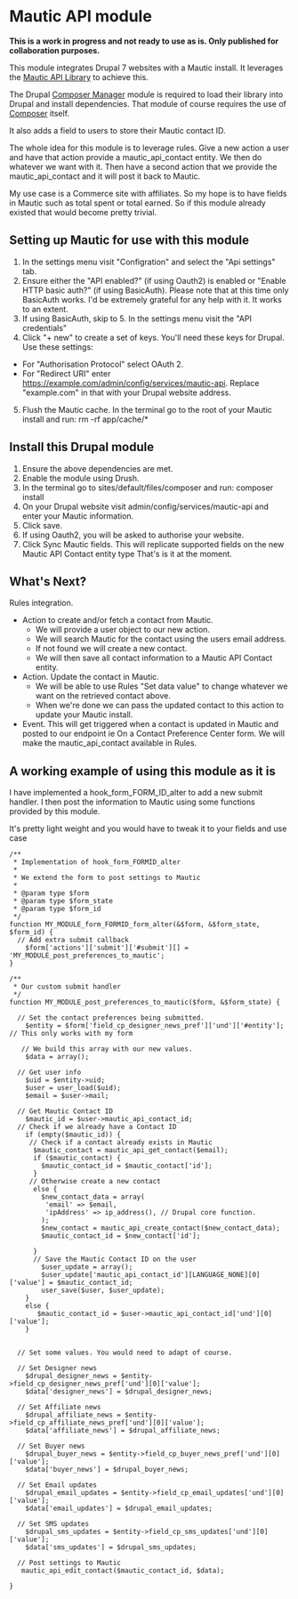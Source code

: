 # Mautic API module 

**This is a work in progress and not ready to use as is. Only published for collaboration purposes.**

This module integrates Drupal 7 websites with a Mautic install. It leverages the [Mautic API Library](https://github.com/mautic/api-library) to achieve this.

The Drupal [Composer Manager](https://github.com/mautic/api-library) module is required to load their library into Drupal and install dependencies. That module of course requires the use of [Composer](https://getcomposer.org) itself.

It also adds a field to users to store their Mautic contact ID.

The whole idea for this module is to leverage rules. Give a new action a user and have that action provide a mautic_api_contact entity. We then do whatever we want with it. Then have a second action that we provide the mautic_api_contact and it will post it back to Mautic.

My use case is a Commerce site with affiliates. So my hope is to have fields in Mautic such as total spent or total earned. So if this module already existed that would become pretty trivial.

## Setting up Mautic for use with this module
1) In the settings menu visit "Configration" and select the "Api settings" tab.
2) Ensure either the "API enabled?" (if using Oauth2) is enabled or "Enable HTTP basic auth?" (if using BasicAuth). Please note that at this time only BasicAuth works. I'd be extremely grateful for any help with it. It works to an extent.
3) If using BasicAuth, skip to 5. In the settings menu visit the "API credentials"
4) Click "+ new" to create a set of keys. You'll need these keys for Drupal. Use these settings:
  - For "Authorisation Protocol" select OAuth 2. 
  - For "Redirect URI" enter https://example.com/admin/config/services/mautic-api. Replace "example.com" in that with your Drupal website address.
5) Flush the Mautic cache. In the terminal go to the root of your Mautic install and run: rm -rf app/cache/*

## Install this Drupal module
1) Ensure the above dependencies are met.
2) Enable the module using Drush. 
3) In the terminal go to sites/default/files/composer and run: composer install
4) On your Drupal website visit admin/config/services/mautic-api and enter your Mautic information.
5) Click save.
6) If using Oauth2, you will be asked to authorise your website. 
7) Click Sync Mautic fields. This will replicate supported fields on the new Mautic API Contact entity type
That's is it at the moment. 

## What's Next?

Rules integration. 
- Action to create and/or fetch a contact from Mautic. 
  - We will provide a user object to our new action. 
  - We will search Mautic for the contact using the users email address. 
  - If not found we will create a new contact. 
  - We will then save all contact information to a Mautic API Contact entity.
- Action. Update the contact in Mautic. 
  - We will be able to use Rules "Set data value" to change whatever we want on the retrieved contact above. 
  - When we're done we can pass the updated contact to this action to update your Mautic install.
- Event. This will get triggered when a contact is updated in Mautic and posted to our endpoint ie On a Contact Preference Center form. We will make the mautic_api_contact available in Rules.

## A working example of using this module as it is

I have implemented a hook_form_FORM_ID_alter to add a new submit handler. I then post the information to Mautic using some functions provided by this module.

It's pretty light weight and you would have to tweak it to your fields and use case

```
/**
 * Implementation of hook_form_FORMID_alter
 * 
 * We extend the form to post settings to Mautic
 * 
 * @param type $form
 * @param type $form_state
 * @param type $form_id
 */
function MY_MODULE_form_FORMID_form_alter(&$form, &$form_state, $form_id) {
  // Add extra submit callback
    $form['actions']['submit']['#submit'][] = 'MY_MODULE_post_preferences_to_mautic';
}

/**
 * Our custom submit handler
 */
function MY_MODULE_post_preferences_to_mautic($form, &$form_state) {
   
  // Set the contact preferences being submitted.
    $entity = $form['field_cp_designer_news_pref']['und']['#entity']; // This only works with my form 
    
   // We build this array with our new values.
    $data = array();
  
  // Get user info
    $uid = $entity->uid;
    $user = user_load($uid);
    $email = $user->mail;
  
  // Get Mautic Contact ID
    $mautic_id = $user->mautic_api_contact_id;
  // Check if we already have a Contact ID  
    if (empty($mautic_id)) {
     // Check if a contact already exists in Mautic 
      $mautic_contact = mautic_api_get_contact($email);
      if ($mautic_contact) {
        $mautic_contact_id = $mautic_contact['id'];
      }
     // Otherwise create a new contact
      else {
        $new_contact_data = array(
         'email' => $email,
         'ipAddress' => ip_address(), // Drupal core function.
        );
        $new_contact = mautic_api_create_contact($new_contact_data);
        $mautic_contact_id = $new_contact['id'];
       
      }
      // Save the Mautic Contact ID on the user
        $user_update = array();
        $user_update['mautic_api_contact_id'][LANGUAGE_NONE][0]['value'] = $mautic_contact_id;
        user_save($user, $user_update);
    }
    else {
       $mautic_contact_id = $user->mautic_api_contact_id['und'][0]['value'];
    }
    

  // Set some values. You would need to adapt of course.

  // Set Designer news
    $drupal_designer_news = $entity->field_cp_designer_news_pref['und'][0]['value'];
    $data['designer_news'] = $drupal_designer_news;
      
  // Set Affiliate news
    $drupal_affiliate_news = $entity->field_cp_affiliate_news_pref['und'][0]['value'];
    $data['affiliate_news'] = $drupal_affiliate_news;
  
  // Set Buyer news
    $drupal_buyer_news = $entity->field_cp_buyer_news_pref['und'][0]['value'];
    $data['buyer_news'] = $drupal_buyer_news;
    
  // Set Email updates
    $drupal_email_updates = $entity->field_cp_email_updates['und'][0]['value'];
    $data['email_updates'] = $drupal_email_updates;
    
  // Set SMS updates
    $drupal_sms_updates = $entity->field_cp_sms_updates['und'][0]['value'];
    $data['sms_updates'] = $drupal_sms_updates;
  
  // Post settings to Mautic
   mautic_api_edit_contact($mautic_contact_id, $data);
     
}
```